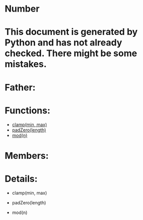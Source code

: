 Number
===

# This document is generated by Python and has not already checked. There might be some mistakes.

# Father:

# Functions:
* [clamp(min, max)](#clamp)
* [padZero(length)](#padZero)
* [mod(n)](#mod)

# Members:

# Details:
<p id=clamp></p>

* clamp(min, max)
	

<p id=padZero></p>

* padZero(length)
	

<p id=mod></p>

* mod(n)
	


